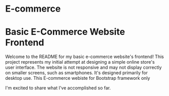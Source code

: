 # E-commerce
# Basic E-Commerce Website Frontend

Welcome to the README for my basic e-commerce website's frontend! This project represents my initial attempt at designing a simple online store's user interface. 
The website is not responsive and may not display correctly on smaller screens, such as smartphones. It's designed primarily for desktop use.
This E-commerce webiste for Bootstrap framework only 

I'm excited to share what I've accomplished so far.
